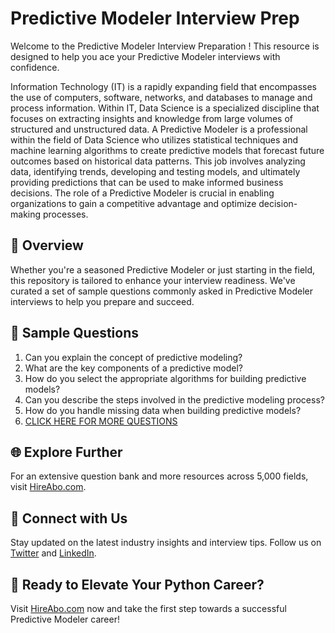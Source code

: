 # Predictive Modeler Interview Prep

Welcome to the Predictive Modeler Interview Preparation ! This resource is designed to help you ace your Predictive Modeler interviews with confidence.

Information Technology (IT) is a rapidly expanding field that encompasses the use of computers, software, networks, and databases to manage and process information. Within IT, Data Science is a specialized discipline that focuses on extracting insights and knowledge from large volumes of structured and unstructured data. A Predictive Modeler is a professional within the field of Data Science who utilizes statistical techniques and machine learning algorithms to create predictive models that forecast future outcomes based on historical data patterns. This job involves analyzing data, identifying trends, developing and testing models, and ultimately providing predictions that can be used to make informed business decisions. The role of a Predictive Modeler is crucial in enabling organizations to gain a competitive advantage and optimize decision-making processes.

## 🚀 Overview

Whether you're a seasoned Predictive Modeler or just starting in the field, this repository is tailored to enhance your interview readiness. We've curated a set of sample questions commonly asked in Predictive Modeler interviews to help you prepare and succeed.

## 📝 Sample Questions

1. Can you explain the concept of predictive modeling?
2. What are the key components of a predictive model?
3. How do you select the appropriate algorithms for building predictive models?
4. Can you describe the steps involved in the predictive modeling process?
5. How do you handle missing data when building predictive models?
6. [CLICK HERE FOR MORE QUESTIONS](https://hireabo.com/job/0_3_10/Predictive%20Modeler)

## 🌐 Explore Further

For an extensive question bank and more resources across 5,000 fields, visit [HireAbo.com](https://www.hireabo.com).

## 📱 Connect with Us

Stay updated on the latest industry insights and interview tips. Follow us on [Twitter](https://twitter.com/hireabo) and [LinkedIn](https://www.linkedin.com/in/hire-abo-3609972a8/).

## 🚀 Ready to Elevate Your Python Career?

Visit [HireAbo.com](https://www.hireabo.com) now and take the first step towards a successful Predictive Modeler career!